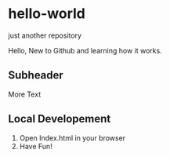 # hello-world
just another repository

Hello,
New to Github and learning how it works.

## Subheader
More Text

## Local Developement

1. Open Index.html in your browser
2. Have Fun!